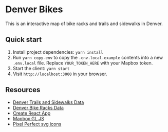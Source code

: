 # Denver Bikes

This is an interactive map of bike racks and trails and sidewalks in Denver.

## Quick start

1. Install project dependencies: `yarn install`
1. Run `yarn copy-env` to copy the `.env.local.example` contents into a new `.env.local` file. Replace `YOUR_TOKEN_HERE` with your Mapbox token.
1. Start the client: `yarn start`
1. Visit `http://localhost:3000` in your browser.

## Resources

- [Denver Trails and Sidewalks Data](https://www.denvergov.org/opendata/dataset/city-and-county-of-denver-trails-and-sidewalks)
- [Denver Bike Racks Data](https://www.denvergov.org/opendata/dataset/city-and-county-of-denver-bike-racks)
- [Create React App](https://github.com/facebook/create-react-app)
- [Mapbox GL JS](https://docs.mapbox.com/mapbox-gl-js/)
- [Pixel Perfect svg icons](https://www.flaticon.com/authors/pixel-perfect)
